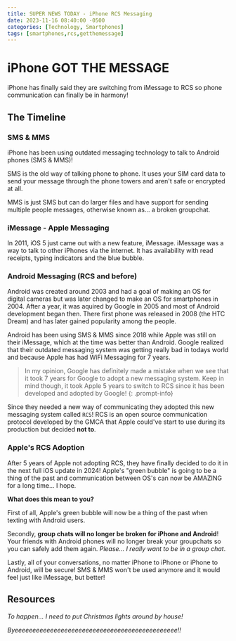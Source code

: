 ```yaml
---
title: SUPER NEWS TODAY - iPhone RCS Messaging
date: 2023-11-16 08:40:00 -0500
categories: [Technology, Smartphones]
tags: [smartphones,rcs,getthemessage]
---
```


# iPhone GOT THE MESSAGE

iPhone has finally said they are switching from iMessage to RCS so phone communication can finally be in harmony!

## The Timeline

### SMS & MMS

iPhone has been using outdated messaging technology to talk to Android phones (SMS & MMS)!

SMS is the old way of talking phone to phone. It uses your SIM card data to send your message through the phone towers and aren't safe or encrypted at all.

MMS is just SMS but can do larger files and have support for sending multiple people messages, otherwise known as... a broken groupchat.

### iMessage - Apple Messaging

In 2011, iOS 5 just came out with a new feature, iMessage. iMessage was a way to talk to other iPhones via the internet. It has availability with read receipts, typing indicators and the blue bubble.

### Android Messaging (RCS and before)

Android was created around 2003 and had a goal of making an OS for digital cameras but was later changed to make an OS for smartphones in 2004. After a year, it was aquired by Google in 2005 and most of Android development began then. There first phone was released in 2008 (the HTC Dream) and has later gained popularity among the people.

Android has been using SMS & MMS since 2018 while Apple was still on their iMessage, which at the time was better than Android. Google realized that their outdated messaging system was getting really bad in todays world and because Apple has had WiFi Messaging for 7 years.

> In my opinion, Google has definitely made a mistake when we see that it took 7 years for Google to adopt a new messaging system. Keep in mind though, it took Apple 5 years to switch to RCS since it has been developed and adopted by Google! {: .prompt-info}

Since they needed a new way of communicating they adopted this new messaging system called `RCS`! RCS is an open source communication protocol developed by the GMCA that Apple could've start to use during its production but decided **not to**.

### Apple's RCS Adoption

After 5 years of Apple not adopting RCS, they have finally decided to do it in the next full iOS update in 2024! Apple's "green bubble" is going to be a thing of the past and communication between OS's can now be AMAZING for a long time... I hope.

**What does this mean to you?**

First of all, Apple's green bubble will now be a thing of the past when texting with Android users.

Secondly, **group chats will no longer be broken for iPhone and Android**! Your friends with Android phones will no longer break your groupchats so you can safely add them again. *Please... I really want to be in a group chat*.

Lastly, all of your conversations, no matter iPhone to iPhone or iPhone to Android, will be secure! SMS & MMS won't be used anymore and it would feel just like iMessage, but better!

## Resources

*To happen... I need to put Christmas lights around by house!*

*Byeeeeeeeeeeeeeeeeeeeeeeeeeeeeeeeeeeeeeeeeeeeeee!!*